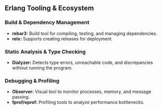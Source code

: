 ## Erlang Tooling & Ecosystem

### Build & Dependency Management

* **rebar3:** Build tool for compiling, testing, and managing dependencies.
* **relx:** Supports creating releases for deployment.

### Static Analysis & Type Checking

* **Dialyzer:** Detects type errors, unreachable code, and discrepancies without running the program.

### Debugging & Profiling

* **Observer:** Visual tool to monitor processes, memory, and message passing.
* **fprof/eprof:** Profiling tools to analyze performance bottlenecks.

